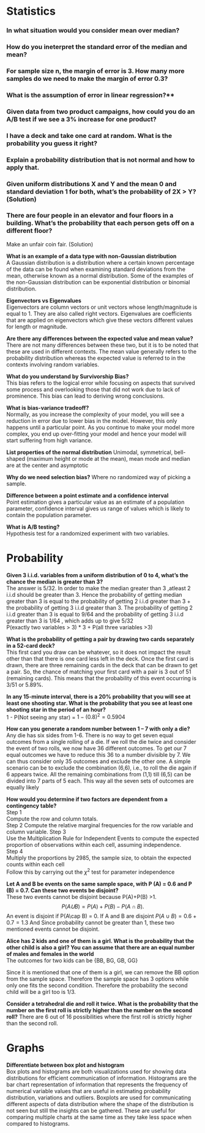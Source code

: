 # Statistics
### In what situation would you consider mean over median?    
### How do you ineterpret the standard error of the median and mean? 
### For sample size n, the margin of error is 3. How many more samples do we need to make the margin of error 0.3? 

### What is the assumption of error in linear regression?**  

### Given data from two product campaigns, how could you do an A/B test if we see a 3% increase for one product?

### I have a deck and take one card at random. What is the probability you guess it right?  
### Explain a probability distribution that is not normal and how to apply that.
### Given uniform distributions X and Y and the mean 0 and standard deviation 1 for both, what’s the probability of 2X > Y? (Solution)
### There are four people in an elevator and four floors in a building. What’s the probability that each person gets off on a different floor?
Make an unfair coin fair. (Solution)


**What is an example of a data type with non-Gaussian distribution**  
A Gaussian distribution is a distribution where a certain known percentage of the data can be found when examining standard deviations from the mean, otherwise known as a normal distribution. Some of the examples of the non-Gaussian distribution can be exponential distribution or binomial distribution.

**Eigenvectors vs Eigenvalues**  
Eigenvectors are column vectors or unit vectors whose length/magnitude is equal to 1. They are also called right vectors. Eigenvalues are coefficients that are applied on eigenvectors which give these vectors different values for length or magnitude.

**Are there any differences between the expected value and mean value?**  
There are not many differences between these two, but it is to be noted that these are used in different contexts. The mean value generally refers to the probability distribution whereas the expected value is referred to in the contexts involving random variables.

**What do you understand by Survivorship Bias?**   
This bias refers to the logical error while focusing on aspects that survived some process and overlooking those that did not work due to lack of prominence. This bias can lead to deriving wrong conclusions.


**What is bias-variance tradeoff?**  
Normally, as you increase the complexity of your model, you will see a reduction in error due to lower bias in the model. However, this only happens until a particular point. As you continue to make your model more complex, you end up over-fitting your model and hence your model will start suffering from high variance.

**List properties of the normal distribution**
Unimodal, symmetrical, bell-shaped (maximum height or mode at the mean), mean mode and median are at the center and asymptotic

**Why do we need selection bias?**
Where no randomized way of picking a sample.

**Difference between a point estimate and a confidence interval**  
Point estimation gives a particular value as an estimate of a population parameter, confidence interval gives us range of values which is likely to contain the population parameter.

**What is A/B testing?**  
Hypothesis test for a randomized experiment with two variables.

# Probability
**Given 3 i.i.d. variables from a uniform distribution of 0 to 4, what’s the chance the median is greater than 3?**   
The answer is 5/32. In order to make the median greater than 3 ,atleast 2 i.i.d should be greater than 3. Hence the probability of getting median greater than 3 is equal to the probability of getting 2 i.i.d greater than 3 + the probability of getting 3 i.i.d greater than 3. The probability of getting 2 i.i.d greater than 3 is equal to 9/64 and the probability of getting 3 i.i.d greater than 3 is 1/64 , which adds up to give 5/32  
P(exactly two variables > 3) * 3 + P(all three variables >3)  

**What is the probability of getting a pair by drawing two cards separately in a 52-card deck?**  
This first card you draw can be whatever, so it does not impact the result other than that there is one card less left in the deck. Once the first card is drawn, there are three remaining cards in the deck that can be drawn to get a pair. So, the chance of matching your first card with a pair is 3 out of 51 (remaining cards). This means that the probability of this event occurring is 3/51 or 5.89%.

**In any 15-minute interval, there is a 20% probability that you will see at least one shooting star. What is the probability that you see at least one shooting star in the period of an hour?**  
1 - P(Not seeing any star) = $1 - (0.8)^2 = 0.5904$

**How can you generate a random number between 1 – 7 with only a die?**  
Any die has six sides from 1-6. There is no way to get seven equal outcomes from a single rolling of a die.
If we roll the die twice and consider the event of two rolls, we now have 36 different outcomes. To get
our 7 equal outcomes we have to reduce this 36 to a number divisible by 7. We can thus consider only 35
outcomes and exclude the other one. A simple scenario can be to exclude the combination (6,6), i.e., to
roll the die again if 6 appears twice. All the remaining combinations from (1,1) till (6,5) can be divided into 7 parts of 5 each. This way all the seven sets of outcomes are equally likely

**How would you determine if two factors are dependent from a contingency table?**  
Step 1  
Compute the row and column totals.  
Step 2 Compute the relative marginal frequencies for the row variable and column   variable.
Step 3  
Use the Multiplication Rule for Independent Events to compute the expected proportion of observations within each cell, assuming independence.  
Step 4  
Multiply the proportions by 2985, the sample size, to obtain the expected counts within each cell  
Follow this by carrying out the $\chi^2$ test for parameter independence  

**Let A and B be events on the same sample space, with P (A) = 0.6 and P (B) = 0.7. Can these two events be disjoint?**  
These two events cannot be disjoint because P(A)+P(B) >1.
$$
P(AꓴB) = P(A)+P(B)-P(A\cap B).
$$
An event is disjoint if P(A\cap B) = 0. If A and B are disjoint $P(A\cup B) = 0.6+0.7 = 1.3$
And Since probability cannot be greater than 1, these two mentioned events cannot be disjoint.

**Alice has 2 kids and one of them is a girl. What is the probability that the other child is also a girl? You can assume that there are an equal number of males and females in the world**  
The outcomes for two kids can be {BB, BG, GB, GG}

Since it is mentioned that one of them is a girl, we can remove the BB option from the sample space. Therefore the sample space has 3 options while only one fits the second condition. Therefore the probability the second child will be a girl too is 1/3.

**Consider a tetrahedral die and roll it twice. What is the probability that the number on the first roll is strictly higher than the number on the second roll?**
There are 6 out of 16 possibilities where the first roll is strictly higher than the second roll.


# Graphs
**Differentiate between box plot and histogram**  
Box plots and histograms are both visualizations used for showing data distributions for efficient communication of information.
Histograms are the bar chart representation of information that represents the frequency of numerical variable values that are useful in estimating probability distribution, variations and outliers.
Boxplots are used for communicating different aspects of data distribution where the shape of the distribution is not seen but still the insights can be gathered. These are useful for comparing multiple charts at the same time as they take less space when compared to histograms.